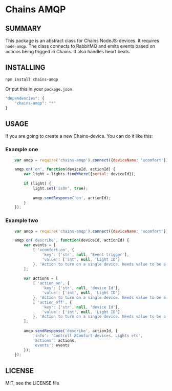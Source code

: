 Chains AMQP
===========

## SUMMARY

This package is an abstract class for Chains NodeJS-devices. It requires `node-amqp`. The class connects to RabbitMQ and emits events based on actions being trigged in Chains. It also handles heart beats.

## INSTALLING

    npm install chains-amqp

Or put this in your `package.json`

```javascript
"dependencies": {
    "chains-amqp": "*"
}
```

## USAGE

If you are going to create a new Chains-device. You can do it like this:

### Example one

```javascript
    var amqp = require('chains-amqp').connect({deviceName: 'xcomfort'});

    amqp.on('on', function(deviceId, actionId) {
        var light = lights.findWhere({serial: deviceId});
    
        if (light) {
            light.set('isOn', true);
    
            amqp.sendResponse('on', actionId);
        }
    });
```
### Example two

```javascript
    var amqp = require('chains-amqp').connect({deviceName: 'xcomfort'});

    amqp.on('describe', function(deviceId, actionId) {
        var events = [
            [ 'xcomfort-on', {
                'key': ['str', null, 'Event trigger'],
                'value': ['int', null, 'Light ID']
            }, 'Action to turn on a single device. Needs value to be a ID of a device']
        ];
    
        var actions = [
            [ 'action_on', {
                'key': ['str', null, 'device Id'],
                'value': ['int', null, 'Light ID']
            }, 'Action to turn on a single device. Needs value to be a ID of a device'],
            [ 'action_off', {
                'key': ['str', null, 'device Id'],
                'value': ['int', null, 'Light ID']
            }, 'Action to turn on a single device. Needs value to be a ID of a device']
        ];
    
        amqp.sendResponse('describe', actionId, {
            'info': 'Controll XComfort-devices. Lights etc',
            'actions': actions,
            'events': events
        });
    });
```

## LICENSE

MIT, see the LICENSE file